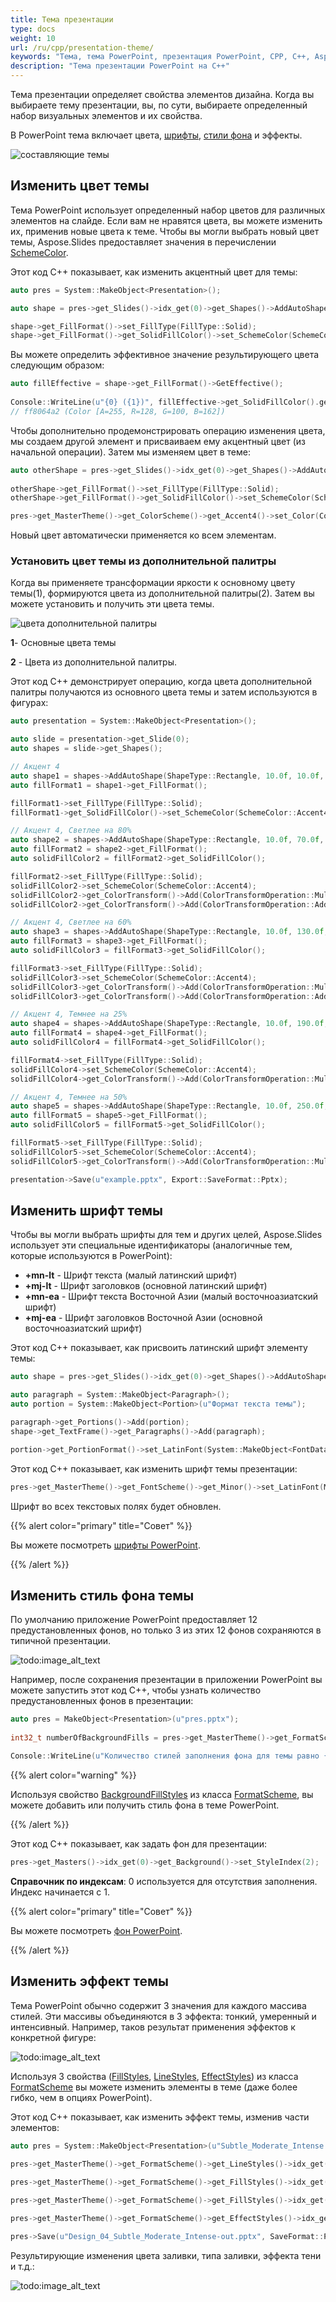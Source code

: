 ```yaml
---
title: Тема презентации
type: docs
weight: 10
url: /ru/cpp/presentation-theme/
keywords: "Тема, тема PowerPoint, презентация PowerPoint, CPP, C++, Aspose.Slides для C++"
description: "Тема презентации PowerPoint на C++"
---
```


Тема презентации определяет свойства элементов дизайна. Когда вы выбираете тему презентации, вы, по сути, выбираете определенный набор визуальных элементов и их свойства.

В PowerPoint тема включает цвета, [шрифты](/slides/ru/cpp/powerpoint-fonts/), [стили фона](/slides/ru/cpp/presentation-background/) и эффекты.

![составляющие темы](theme-constituents.png)

## **Изменить цвет темы**

Тема PowerPoint использует определенный набор цветов для различных элементов на слайде. Если вам не нравятся цвета, вы можете изменить их, применив новые цвета к теме. Чтобы вы могли выбрать новый цвет темы, Aspose.Slides предоставляет значения в перечислении [SchemeColor](https://reference.aspose.com/slides/cpp/class/aspose.slides.i_color_format#aad82c1d2daf9d92e4d44a5a9b3bbcf28).

Этот код C++ показывает, как изменить акцентный цвет для темы:

```c++
auto pres = System::MakeObject<Presentation>();

auto shape = pres->get_Slides()->idx_get(0)->get_Shapes()->AddAutoShape(ShapeType::Rectangle, 10.0f, 10.0f, 100.0f, 100.0f);

shape->get_FillFormat()->set_FillType(FillType::Solid);
shape->get_FillFormat()->get_SolidFillColor()->set_SchemeColor(SchemeColor::Accent4);
```

Вы можете определить эффективное значение результирующего цвета следующим образом:

```c++
auto fillEffective = shape->get_FillFormat()->GetEffective();
    
Console::WriteLine(u"{0} ({1})", fillEffective->get_SolidFillColor().get_Name(), fillEffective->get_SolidFillColor());
// ff8064a2 (Color [A=255, R=128, G=100, B=162])
```

Чтобы дополнительно продемонстрировать операцию изменения цвета, мы создаем другой элемент и присваиваем ему акцентный цвет (из начальной операции). Затем мы изменяем цвет в теме:

```c++
auto otherShape = pres->get_Slides()->idx_get(0)->get_Shapes()->AddAutoShape(ShapeType::Rectangle, 10.0f, 120.0f, 100.0f, 100.0f);
    
otherShape->get_FillFormat()->set_FillType(FillType::Solid);
otherShape->get_FillFormat()->get_SolidFillColor()->set_SchemeColor(SchemeColor::Accent4);

pres->get_MasterTheme()->get_ColorScheme()->get_Accent4()->set_Color(Color::get_Red());
```

Новый цвет автоматически применяется ко всем элементам.

### **Установить цвет темы из дополнительной палитры**

Когда вы применяете трансформации яркости к основному цвету темы(1), формируются цвета из дополнительной палитры(2). Затем вы можете установить и получить эти цвета темы. 

![цвета дополнительной палитры](additional-palette-colors.png)

**1**- Основные цвета темы

**2** - Цвета из дополнительной палитры.

Этот код C++ демонстрирует операцию, когда цвета дополнительной палитры получаются из основного цвета темы и затем используются в фигурах:

```c++
auto presentation = System::MakeObject<Presentation>();

auto slide = presentation->get_Slide(0);
auto shapes = slide->get_Shapes();

// Акцент 4
auto shape1 = shapes->AddAutoShape(ShapeType::Rectangle, 10.0f, 10.0f, 50.0f, 50.0f);
auto fillFormat1 = shape1->get_FillFormat();

fillFormat1->set_FillType(FillType::Solid);
fillFormat1->get_SolidFillColor()->set_SchemeColor(SchemeColor::Accent4);

// Акцент 4, Светлее на 80%
auto shape2 = shapes->AddAutoShape(ShapeType::Rectangle, 10.0f, 70.0f, 50.0f, 50.0f);
auto fillFormat2 = shape2->get_FillFormat();
auto solidFillColor2 = fillFormat2->get_SolidFillColor();

fillFormat2->set_FillType(FillType::Solid);
solidFillColor2->set_SchemeColor(SchemeColor::Accent4);
solidFillColor2->get_ColorTransform()->Add(ColorTransformOperation::MultiplyLuminance, 0.2f);
solidFillColor2->get_ColorTransform()->Add(ColorTransformOperation::AddLuminance, 0.8f);

// Акцент 4, Светлее на 60%
auto shape3 = shapes->AddAutoShape(ShapeType::Rectangle, 10.0f, 130.0f, 50.0f, 50.0f);
auto fillFormat3 = shape3->get_FillFormat();
auto solidFillColor3 = fillFormat3->get_SolidFillColor();

fillFormat3->set_FillType(FillType::Solid);
solidFillColor3->set_SchemeColor(SchemeColor::Accent4);
solidFillColor3->get_ColorTransform()->Add(ColorTransformOperation::MultiplyLuminance, 0.4f);
solidFillColor3->get_ColorTransform()->Add(ColorTransformOperation::AddLuminance, 0.6f);

// Акцент 4, Темнее на 25%
auto shape4 = shapes->AddAutoShape(ShapeType::Rectangle, 10.0f, 190.0f, 50.0f, 50.0f);
auto fillFormat4 = shape4->get_FillFormat();
auto solidFillColor4 = fillFormat4->get_SolidFillColor();

fillFormat4->set_FillType(FillType::Solid);
solidFillColor4->set_SchemeColor(SchemeColor::Accent4);
solidFillColor4->get_ColorTransform()->Add(ColorTransformOperation::MultiplyLuminance, 0.75f);

// Акцент 4, Темнее на 50%
auto shape5 = shapes->AddAutoShape(ShapeType::Rectangle, 10.0f, 250.0f, 50.0f, 50.0f);
auto fillFormat5 = shape5->get_FillFormat();
auto solidFillColor5 = fillFormat5->get_SolidFillColor();

fillFormat5->set_FillType(FillType::Solid);
solidFillColor5->set_SchemeColor(SchemeColor::Accent4);
solidFillColor5->get_ColorTransform()->Add(ColorTransformOperation::MultiplyLuminance, 0.5f);

presentation->Save(u"example.pptx", Export::SaveFormat::Pptx);
```

## **Изменить шрифт темы**

Чтобы вы могли выбрать шрифты для тем и других целей, Aspose.Slides использует эти специальные идентификаторы (аналогичные тем, которые используются в PowerPoint):

* **+mn-lt** - Шрифт текста (малый латинский шрифт)
* **+mj-lt** - Шрифт заголовков (основной латинский шрифт)
* **+mn-ea** - Шрифт текста Восточной Азии (малый восточноазиатский шрифт)
* **+mj-ea** - Шрифт заголовков Восточной Азии (основной восточноазиатский шрифт)

Этот код C++ показывает, как присвоить латинский шрифт элементу темы:

```c++
auto shape = pres->get_Slides()->idx_get(0)->get_Shapes()->AddAutoShape(ShapeType::Rectangle, 10.0f, 10.0f, 100.0f, 100.0f);

auto paragraph = System::MakeObject<Paragraph>();
auto portion = System::MakeObject<Portion>(u"Формат текста темы");

paragraph->get_Portions()->Add(portion);
shape->get_TextFrame()->get_Paragraphs()->Add(paragraph);

portion->get_PortionFormat()->set_LatinFont(System::MakeObject<FontData>(u"+mn-lt"));
```

Этот код C++ показывает, как изменить шрифт темы презентации:

```c++
pres->get_MasterTheme()->get_FontScheme()->get_Minor()->set_LatinFont(MakeObject<FontData>(u"Arial"));
```

Шрифт во всех текстовых полях будет обновлен.

{{% alert color="primary" title="Совет" %}} 

Вы можете посмотреть [шрифты PowerPoint](/slides/ru/cpp/powerpoint-fonts/).

{{% /alert %}}

## **Изменить стиль фона темы**

По умолчанию приложение PowerPoint предоставляет 12 предустановленных фонов, но только 3 из этих 12 фонов сохраняются в типичной презентации. 

![todo:image_alt_text](presentation-design_8.png)

Например, после сохранения презентации в приложении PowerPoint вы можете запустить этот код C++, чтобы узнать количество предустановленных фонов в презентации:

```c++
auto pres = MakeObject<Presentation>(u"pres.pptx");
        
int32_t numberOfBackgroundFills = pres->get_MasterTheme()->get_FormatScheme()->get_BackgroundFillStyles()->get_Count();

Console::WriteLine(u"Количество стилей заполнения фона для темы равно {0}", numberOfBackgroundFills);
```

{{% alert color="warning" %}} 

Используя свойство [BackgroundFillStyles](https://reference.aspose.com/slides/cpp/class/aspose.slides.theme.format_scheme#aec29b94bc65619519a86a8d4607f5f7d) из класса [FormatScheme](https://reference.aspose.com/slides/cpp/class/aspose.slides.theme.i_format_scheme/), вы можете добавить или получить стиль фона в теме PowerPoint. 

{{% /alert %}}

Этот код C++ показывает, как задать фон для презентации:

```c++
pres->get_Masters()->idx_get(0)->get_Background()->set_StyleIndex(2);
```

**Справочник по индексам**: 0 используется для отсутствия заполнения. Индекс начинается с 1.

{{% alert color="primary" title="Совет" %}} 

Вы можете посмотреть [фон PowerPoint](/slides/ru/cpp/presentation-background/).

{{% /alert %}}

## **Изменить эффект темы**

Тема PowerPoint обычно содержит 3 значения для каждого массива стилей. Эти массивы объединяются в 3 эффекта: тонкий, умеренный и интенсивный. Например, таков результат применения эффектов к конкретной фигуре:

![todo:image_alt_text](presentation-design_10.png)

Используя 3 свойства ([FillStyles](https://reference.aspose.com/slides/cpp/class/aspose.slides.theme.i_format_scheme#ab80b867174104e26e4824dc8585a1563), [LineStyles](https://reference.aspose.com/slides/cpp/class/aspose.slides.theme.i_format_scheme#ae68a6d0a27dd2ada86a857ebde695ecd), [EffectStyles](https://reference.aspose.com/slides/cpp/class/aspose.slides.theme.i_format_scheme#aba41300412c5c755fe82cf735bcf0f58)) из класса [FormatScheme](https://reference.aspose.com/slides/cpp/class/aspose.slides.theme.i_format_scheme/) вы можете изменить элементы в теме (даже более гибко, чем в опциях PowerPoint).

Этот код C++ показывает, как изменить эффект темы, изменив части элементов:

```c++
auto pres = System::MakeObject<Presentation>(u"Subtle_Moderate_Intense.pptx");
        
pres->get_MasterTheme()->get_FormatScheme()->get_LineStyles()->idx_get(0)->get_FillFormat()->get_SolidFillColor()->set_Color(Color::get_Red());

pres->get_MasterTheme()->get_FormatScheme()->get_FillStyles()->idx_get(2)->set_FillType(FillType::Solid);

pres->get_MasterTheme()->get_FormatScheme()->get_FillStyles()->idx_get(2)->get_SolidFillColor()->set_Color(Color::get_ForestGreen());

pres->get_MasterTheme()->get_FormatScheme()->get_EffectStyles()->idx_get(2)->get_EffectFormat()->get_OuterShadowEffect()->set_Distance(10.f);

pres->Save(u"Design_04_Subtle_Moderate_Intense-out.pptx", SaveFormat::Pptx);
```

Результирующие изменения цвета заливки, типа заливки, эффекта тени и т.д.:

![todo:image_alt_text](presentation-design_11.png)